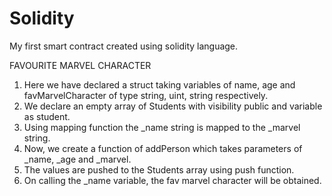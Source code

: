# Solidity
My first smart contract created using solidity language.

FAVOURITE MARVEL CHARACTER
1.	Here we have declared a struct taking variables of name, age and favMarvelCharacter of type string, uint, string respectively.
2.	We declare an empty array of Students with visibility public and variable as student.
3.	Using mapping function the _name string is mapped to the _marvel string.
4.	Now, we create a function of addPerson which takes parameters of _name, _age and _marvel.
5.	The values are pushed to the Students array using push function.
6.	On calling the _name variable, the fav marvel character will be obtained.
